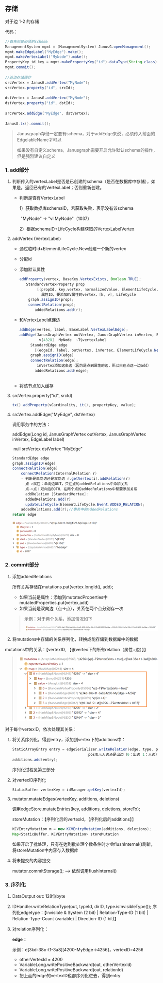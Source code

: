 ## 存储

对于边 1-2 的存储

代码：

```java
//首先创建必须的schema
ManagementSystem mgmt = (ManagementSystem) JanusG.openManagement();
mgmt.makeEdgeLabel("MyEdge").make();
mgmt.makeVertexLabel("MyNode").make();
PropertyKey id_key = mgmt.makePropertyKey("id").dataType(String.class).make();
mgmt.commit();

//连边存储操作
srcVertex = JanusG.addVertex("MyNode");
srcVertex.property("id", srcId);

dstVertex = JanusG.addVertex("MyNode");
dstVertex.property("id", dstId);

srcVertex.addEdge("MyEdge", dstVertex);

JanusG.tx().commit();
```

> Janusgraph存储一定要有schema，对于addEdge来说，必须传入前面的EdgelableName才可以
>
> 如果没有自定义schema，Janusgraph需要开启允许默认schema的操作，但是强烈建议自定义

### 1. add部分

1. 判断传入的vertexLabel是否是已创建的schema（是否在数据库中存储），如果是，返回已有的VertexLabel；否则重新创建。

   - 判断是否有VertexLabel

     1）获取数据库schemaID，若获取失败，表示没有该schema

     ​		"MyNode" -> "vl MyNode"（1037）

     2）根据schemaID+LifeCycle构建获取的VertexLabelVertex

2. addVertex (VertexLabel)

   - 通过临时id+ElementLifeCycle.New创建一个新的vertex

   - 分配id

   - 添加默认属性

     ```java
     addProperty(vertex, BaseKey.VertexExists, Boolean.TRUE);
     	StandardVertexProperty prop
             [(propId, key,vertex, normalizedValue, ElementLifeCycle.New)]
               属性ID，要添加KV属性的vertex，[k, v], LifeCycle
         graph.assignID(prop);
         connectRelation(prop);
     		addedRelations.add(r);
     ```

   - 和VertexLabel点连边

     ```java
     addEdge(vertex, label, BaseLabel.VertexLabelEdge);
     addEdge(JanusGraphVertex outVertex, JanusGraphVertex inVertex, EdgeLabel label)
              v[4328]  MyNode  ~T$vertexlabel
          StandardEdge edge
         	[(edgeId, label, outVertex, inVertex, ElementLifeCycle.New)]
          graph.assignID(edge)
          connectRelation(edge);
             inVertex添加这条边（因为是点到属性的边，所以只在点这一边add）
     		addedRelations.add(edge);
     	 
     ```

   - 将该节点加入缓存

3. srcVertex.property("id", srcId)

   ```java
   tx().addProperty(vCardinality, it(), propertyKey, value);
   ```

4. srcVertex.addEdge("MyEdge", dstVertex)

   调用事务中的方法：

   addEdge(Long id, JanusGraphVertex outVertex, JanusGraphVertex inVertex, EdgeLabel label)

   ​					null			srcVertex                                 dstVertex                                 "MyEdge"

   ```java
   StandardEdge edge
   graph.assignID(edge)
   connectRelation(edge)
       connectRelation(InternalRelation r)
       - 判断是单向边还是双向边 r.getVertex(i).addRelation(r)
         点->属性：单向边OUT，只在点的addedRelations中添加关系
         点->点：双向边BOTH，在两个点的addedRelations中都要添加关系
         addRelation [StandardVertex]：
       	 addedRelations.add(r)
       	 updateLifeCycle(ElementLifeCycle.Event.ADDED_RELATION);
       addedRelations.add(r);//事务中的addedRelations
   return edge
   ```
   <img src="assets/image-20211125214124495.png" alt="image-20211125214124495" style="zoom:50%;" /> 

### 2. commit部分

1. 添加addedRelations

   所有关系存储在mutations.put(vertex.longId(), add);

   - 如果当前是属性：添加到mutatedProperties中 mutatedProperties.put(vertex,add)
   - 如果当前是双向边（点->点），关系在两个点分别存一次

   > 示例：对于两个关系，添加情况如下
   >
   > ![image-20211126103050988](assets/image-20211126103050988.png)

2. 将mutations中存储的关系序列化，转换成能存储到数据库中的数据

  mutations中的关系：【vertexID, 【该vertex下的所有relation（属性+边）】】

  > <img src="assets/image-20211126104354445.png" alt="image-20211126104354445" style="zoom:67%;" />

  对于每个vertexID，依次处理其关系：

  1. 将关系序列化，得到entry，添加到vertex下的additions中：

     ```java
     StaticArrayEntry entry = edgeSerializer.writeRelation(edge, type, pos, tx);
     									pos表示入边还是出边（0：出边 1：入边）
     additions.add(entry);
     ```

     序列化过程见第三部分

  2. 对vertexID序列化

     ```java
     StaticBuffer vertexKey = idManager.getKey(vertexId);
     ```

  3. mutator.mutateEdges(vertexKey, additions, deletions)

     调用edgeStore.mutateEntries(key, additions, deletions, storeTx);

     storeMutation：【序列化后的vertexId，【序列化后的additions】】

     ```java
     KCVEntryMutation m = new KCVEntryMutation(additions, deletions);
     Map<StaticBuffer, KCVEntryMutation> storeMutation
     ```
     如果开启了批处理，只有在达到批处理个数条件时才会flushInternal()刷新，将storeMutation中内容存入数据库
  
3. 将未提交的内容提交

   mutator.commitStorage(); --> 依然调用flushInternal()

   


### 3. 序列化

1. DataOutput out: 128位byte

2. IDHandler.writeRelationType(out, typeId, dirID, type.isInvisibleType());
   序列化edgetype：【Invisible &amp; System (2 bit) | Relation-Type-ID (1 bit) | Relation-Type-Count (variable) | Direction-ID (1 bit)】

3. 对relation序列化：

   **edge：**

   示例：e\[3kd-38o-t1-3a8][4200-MyEdge->4256]，vertexID=4256

   - otherVertexId = 4200
   - VariableLong.writePositiveBackward(out, otherVertexId)
   - VariableLong.writePositiveBackward(out, relationId)
   - 把上面的edge的vertexID也都序列化进去，得到entry